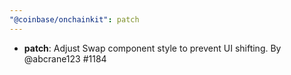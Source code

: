 ```yaml
---
"@coinbase/onchainkit": patch
---
```


- **patch**: Adjust Swap component style to prevent UI shifting. By @abcrane123 #1184
